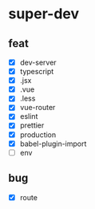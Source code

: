 # super-dev

## feat

- [x] dev-server
- [x] typescript
- [x] .jsx
- [x] .vue
- [x] .less
- [x] vue-router
- [x] eslint
- [x] prettier
- [x] production
- [x] babel-plugin-import
- [ ] env

## bug

- [x] route
